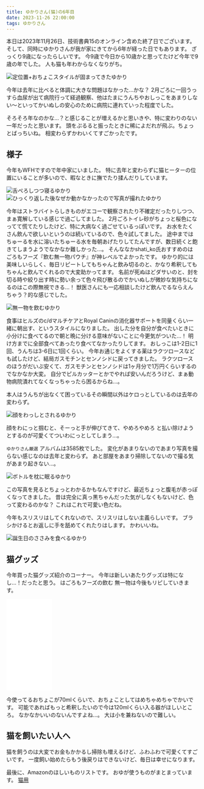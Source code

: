 ```yaml
---
title: ゆかりさん(猫)の6年目
date: 2023-11-26 22:00:00
tags: ゆかりさん
---
```


本日は2023年11月26日、技術書典15のオンライン含めた終了日でございます。
そして、同時にゆかりさんが我が家にきてから6年が経った日でもあります。
ざっくり9歳になったらしいです。
今9歳で今日から10歳かと思ってたけど今年で9歳の年でした。
人も猫も年わからなくなりがち。

![定位置+おちょこスタイルが固まってきたゆかり](/images/2023-11-26-yukari-6th-year/yukari1.jpg)

今年は去年に比べると体調に大きな問題はなかった…かな？
2月ごろに一回うっすら血尿が出て病院行って経過観察、他はたまにうんちやおしっこをあまりしない〜といってかいぬしの安心のために病院に連れていった程度でした。

そろそろ年なのかな…？と感じることが増えるかと思いきや、特に変わりのない一年だったと思います。
頭をぷるると振ったときに稀によだれが飛ぶ。ちょっとばっちいね。
相変わらずかわいくてすごかったです。

## 様子

今年もWFHですので年中家にいました。
特に去年と変わらずに猫ヒーターの位置にいることが多いので、暇なときに撫でたり揉んだりしています。

![舌ぺろしつつ寝るゆかり](/images/2023-11-26-yukari-6th-year/yukari2.jpg)
![ひっくり返した後なぜか動かなかったので写真が撮れたゆかり](/images/2023-11-26-yukari-6th-year/yukari3.jpg)

今年はストラバイトらしきものがエコーで観察されたり不確定だったりしつつ、まぁ寛解している感じで過ごしてました。
2月ごろトイレ砂がちょっと桜色になってて慌てたりしたけど、特に大病なく過ごせているっぽいです。
お水をたくさん飲んで欲しいというのは続いているので、色々試してました。
途中まではちゅーるを水に溶いたちゅーる水を毎朝あげたりしてたんですが、数日続くと飽きてしまうようでなかなか難しかった…。
そんななかshati_ko氏おすすめのはごろもフーズ『飲む無一物パウチ』が神レベルでよかったです。
ゆかり的には美味しいらしく、毎日リピートしてもちゃんと飲み切るのと、かなり希釈してもちゃんと飲んでくれるので大変助かってます。
名前が死ぬほどダサいのと、封を切る時や絞り出す時に勢い余って色々飛び散るのでかいぬしが微妙な気持ちになるのはこの際無視できる…！
獣医さんにも一応相談したけど飲んでるならえんちゃう？的な感じでした。

![無一物を飲むゆかり](/images/2023-11-26-yukari-6th-year/yukari4.jpg)

食事はヒルズのc/dマルチケアとRoyal Caninの消化器サポートを同量くらい一緒に朝出す、というスタイルになりました。
出した分を自分が食べたいときに小分けに食べてるので朝と晩に分ける意味がないことに今更気がついた…！
明け方までに全部食べてあったり食べてなかったりしてます。
おしっこは1-2日に1回、うんちは3-6日に1回くらい。
今年お通じをよくする薬はラクツロースなども試したけど、結局ガスモチンとセンノシドに戻ってきました。
ラクツロースのほうがだいぶ安くて、ガスモチンとセンノシドは1ヶ月分で1万円くらいするのでなかなか大変。
自分でピルカッターとかでやれば安いんだろうけど、まぁ動物病院潰れてなくなっちゃったら困るからね…。

<!-- 
お薬2種類
ガスモチン センノシド をそれぞれ朝晩1回

ご飯
ヒルズ プリスクリプションダイエット キャットフード c/d シーディー マルチケア チキン
ロイヤルカナン 療法食 消化器サポート可溶性繊維 ドライ

飲み物
はごろもフーズ 飲む無一物パウチ
-->

本人はうんちが出なくて困っているその瞬間以外はケロっとしているのは去年の変わらず。

![顔をわっしとされるゆかり](/images/2023-11-26-yukari-6th-year/yukari5.jpg)

顔をわにっと掴むと、そーっと手が伸びてきて、やめろやめろ と払い除けようとするのが可愛くてついわにっとしてしまう…。

`ゆかりさん厳選` アルバムは3585枚でした。
変化があまりないのであまり写真を撮らない感じなのは去年と変わらず。
あと部屋をあまり掃除してないので撮る気があまり起きない…。

![ボトルを枕に眠るゆかり](/images/2023-11-26-yukari-6th-year/yukari6.jpg)

この写真を見るとちょっとわかるかもなんですけど、最近ちょっと腹毛が赤っぽくなってきました。
昔は完全に真っ黒ちゃんだった気がしなくもないけど、色って変わるのかな？
これはこれで可愛い色だね。

今年もスリスリはしてくれないので、スリスリはしない主義らしいです。
ブラシかけるとお返しに手を舐めてくれたりはします。
かわいいね。

![誕生日のささみを食べるゆかり](/images/2023-11-26-yukari-6th-year/yukari7.jpg)

## 猫グッズ

今年買った猫グッズ紹介のコーナー。
今年は新しいあたりグッズは特になし…！だったと思う。
はごろもフーズの飲む 無一物は今後もリピしていきます。

<iframe sandbox="allow-popups allow-scripts allow-modals allow-forms allow-same-origin" style="width:120px;height:240px;" marginwidth="0" marginheight="0" scrolling="no" frameborder="0" src="//rcm-fe.amazon-adsystem.com/e/cm?lt1=_blank&bc1=000000&IS2=1&bg1=FFFFFF&fc1=000000&lc1=0000FF&t=vvakame-22&language=ja_JP&o=9&p=8&l=as4&m=amazon&f=ifr&ref=as_ss_li_til&asins=B0B2WN32LC&linkId=1460fb31647783c2ce9eab49ff6903a1"></iframe>

今使ってるおちょこが70mlくらいで、おちょことしてはめちゃめちゃでかいです。
可能であればもっと希釈したいので今は120mlくらい入る器がほしいところ。
なかなかいいのないんですよね…。
大は小を兼ねないので難しい。

## 猫を飼いたい人へ

猫を飼うのは大変でお金もかかるし掃除も増えるけど、ふわふわで可愛くてすごいです。
一度飼い始めたらもう後戻りはできないけど、毎日は幸せになります。

最後に、Amazonのほしいものリストです。
おゆが使うものがまとまっています。
[猫用](http://amzn.asia/76VhMNY)
